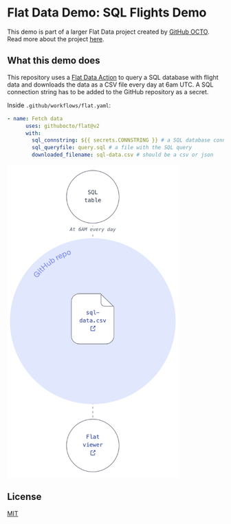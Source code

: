 # Flat Data Demo: SQL Flights Demo

This demo is part of a larger Flat Data project created by [GitHub OCTO](https://octo.github.com/). Read more about the project [here](https://octo.github.com/blog/flat-data).

## What this demo does

This repository uses a [Flat Data Action](https://octo.github.com/blog/flat-data) to query a SQL database with flight data and downloads the data as a CSV file every day at 6am UTC. A SQL connection string has to be added to the GitHub repository as a secret.

Inside `.github/workflows/flat.yaml`:
```yaml
- name: Fetch data
      uses: githubocto/flat@v2
      with:
        sql_connstring: ${{ secrets.CONNSTRING }} # a SQL database connection string fetched as a GitHub secret
        sql_queryfile: query.sql # a file with the SQL query
        downloaded_filename: sql-data.csv # should be a csv or json
```

<img src="https://raw.githubusercontent.com/githubocto/flat-demo-SQL-flights/readme-assets/assets/diagram.png" alt="diagram" width="400"/>


## License

[MIT](LICENSE)
